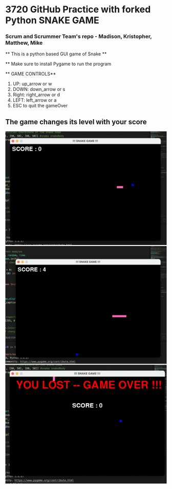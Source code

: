 # 3720 GitHub Practice with forked Python SNAKE GAME
### Scrum and Scrummer Team's repo - Madison, Kristopher, Matthew, Mike

** This is a python based GUI game of Snake **

** Make sure to install Pygame to run the program

** GAME CONTROLS**
1) UP: up_arrow or w
2) DOWN: down_arrow or s
3) Right: right_arrow or d
4) LEFT: left_arrow or a
5) ESC to quit the gameOver



## The game changes its level with your score
![Alt text](Snaps/1.png?raw=true "Title")
![Alt text](Snaps/2.png?raw=true "Title")
![Alt text](Snaps/3.png?raw=true "Title")
